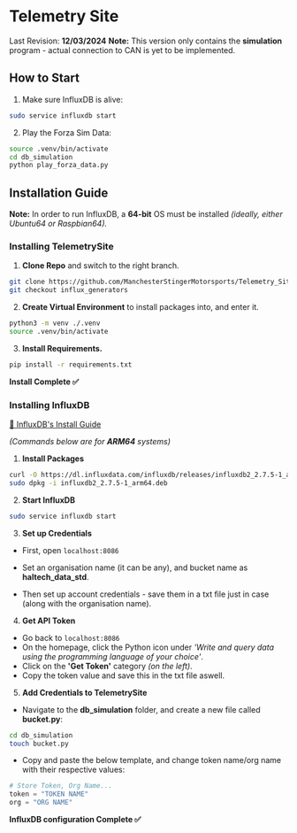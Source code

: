# Telemetry Site

Last Revision: **12/03/2024**
**Note:** This version only contains the **simulation** program - actual connection to CAN is yet to be implemented.

## How to Start
1. Make sure InfluxDB is alive:
```bash
sudo service influxdb start
```

2. Play the Forza Sim Data:
```bash
source .venv/bin/activate
cd db_simulation
python play_forza_data.py
```

## Installation Guide

**Note:** In order to run InfluxDB, a **64-bit** OS must be installed *(ideally, either Ubuntu64 or Raspbian64).*

### Installing TelemetrySite

1. **Clone Repo** and switch to the right branch.
```bash
git clone https://github.com/ManchesterStingerMotorsports/Telemetry_Site.git
git checkout influx_generators
```

2. **Create Virtual Environment** to install packages into, and enter it.
```bash
python3 -m venv ./.venv
source .venv/bin/activate
```

3. **Install Requirements.**
```bash
pip install -r requirements.txt
```

**Install Complete ✅**

### Installing InfluxDB

[🔗 InfluxDB's Install Guide](https://docs.influxdata.com/influxdb/v2/install/?t=linux)

*(Commands below are for **ARM64** systems)*

1. **Install Packages**
```bash
curl -O https://dl.influxdata.com/influxdb/releases/influxdb2_2.7.5-1_arm64.deb
sudo dpkg -i influxdb2_2.7.5-1_arm64.deb
```

2. **Start InfluxDB**
```bash
sudo service influxdb start
```

3. **Set up Credentials**

- First, open ```localhost:8086``` 
- Set an organisation name (it can be any), and bucket name as **haltech_data_std**.

- Then set up account credentials - save them in a txt file just in case (along with the organisation name).

4. **Get API Token**

- Go back to ```localhost:8086```
- On the homepage, click the Python icon under *'Write and query data using the programming language of your choice'*.
- Click on the **'Get Token'** category *(on the left)*.
- Copy the token value and save this in the txt file aswell.

5. **Add Credentials to TelemetrySite**

- Navigate to the **db_simulation** folder, and create a new file called **bucket.py**:

```bash
cd db_simulation
touch bucket.py
```

- Copy and paste the below template, and change token name/org name with their respective values:

```python
# Store Token, Org Name...
token = "TOKEN NAME"
org = "ORG NAME"
```

**InfluxDB configuration Complete ✅**
